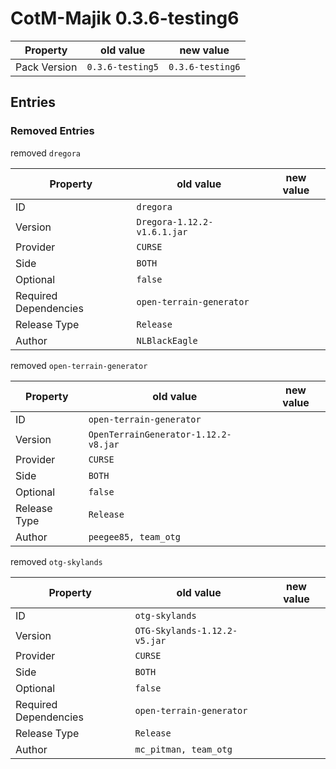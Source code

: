 # CotM-Majik 0.3.6-testing6

Property | old value | new value
---|---|---
Pack Version | `0.3.6-testing5` | `0.3.6-testing6`


## Entries

### Removed Entries

removed `dregora`

Property | old value | new value
---|---|---
ID | `dregora` | 
Version | `Dregora-1.12.2-v1.6.1.jar` | 
Provider | `CURSE` | 
Side | `BOTH` | 
Optional | `false` | 
Required Dependencies | `open-terrain-generator` | 
Release Type | `Release` | 
Author | `NLBlackEagle` | 



removed `open-terrain-generator`

Property | old value | new value
---|---|---
ID | `open-terrain-generator` | 
Version | `OpenTerrainGenerator-1.12.2-v8.jar` | 
Provider | `CURSE` | 
Side | `BOTH` | 
Optional | `false` | 
Release Type | `Release` | 
Author | `peegee85, team_otg` | 



removed `otg-skylands`

Property | old value | new value
---|---|---
ID | `otg-skylands` | 
Version | `OTG-Skylands-1.12.2-v5.jar` | 
Provider | `CURSE` | 
Side | `BOTH` | 
Optional | `false` | 
Required Dependencies | `open-terrain-generator` | 
Release Type | `Release` | 
Author | `mc_pitman, team_otg` | 






